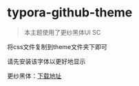# typora-github-theme

> 本主题使用了更纱黑体UI SC

将css文件复制到theme文件夹下即可

请先安装该字体以更好地显示

更纱黑体：[下载地址](https://github.com/be5invis/Sarasa-Gothic)

